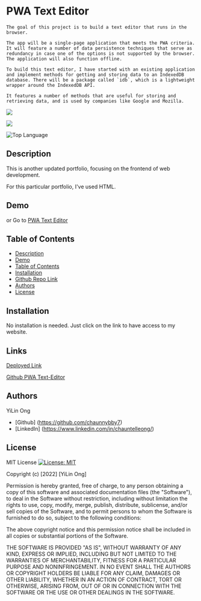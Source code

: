 # PWA Text Editor
```
The goal of this project is to build a text editor that runs in the browser. 

The app will be a single-page application that meets the PWA criteria. It will feature a number of data persistence techniques that serve as redundancy in case one of the options is not supported by the browser. The application will also function offline.

To build this text editor, I have started with an existing application and implement methods for getting and storing data to an IndexedDB database. There will be a package called `idb`, which is a lightweight wrapper around the IndexedDB API. 

It features a number of methods that are useful for storing and retrieving data, and is used by companies like Google and Mozilla.
```
  
<p>
    <img src="https://img.shields.io/github/repo-size/chaunnybby7/portfoliotwopointo" />
  
<p>
    <img src="https://img.shields.io/badge/express-orange" />

</p>


![Top Language](https://img.shields.io/github/languages/top/chaunnybby7/pwa-texteditor)


   
## Description

This is another updated portfolio, focusing on the frontend of web development.

For this particular portfolio, I've used HTML. 
  

## Demo




or Go to <a href="">PWA Text Editor</a>



## Table of Contents
- [Description](#description)
- [Demo](#demo)
- [Table of Contents](#table-of-contents)
- [Installation](#installation)
- [Github Repo Link](#github-repo-link)
- [Authors](#authors)
- [License](#License)

## Installation

No installation is needed. Just click on the link to have access to my website. 



## Links

[Deployed Link](https://dry-bayou-86726.herokuapp.com/)


[Github PWA Text-Editor](https://github.com/chaunnybby7/pwa-texteditor)

## Authors
YiLin Ong
* [Github] (https://github.com/chaunnybby7)
* [LinkedIn] (https://www.linkedin.com/in/chauntelleong/)

## License 

MIT License [![License: MIT](https://img.shields.io/badge/License-MIT-yellow.svg)](https://opensource.org/licenses/MIT)

Copyright (c) [2022] [YiLin Ong]

Permission is hereby granted, free of charge, to any person obtaining a copy
of this software and associated documentation files (the "Software"), to deal
in the Software without restriction, including without limitation the rights
to use, copy, modify, merge, publish, distribute, sublicense, and/or sell
copies of the Software, and to permit persons to whom the Software is
furnished to do so, subject to the following conditions:

The above copyright notice and this permission notice shall be included in all
copies or substantial portions of the Software.

THE SOFTWARE IS PROVIDED "AS IS", WITHOUT WARRANTY OF ANY KIND, EXPRESS OR
IMPLIED, INCLUDING BUT NOT LIMITED TO THE WARRANTIES OF MERCHANTABILITY,
FITNESS FOR A PARTICULAR PURPOSE AND NONINFRINGEMENT. IN NO EVENT SHALL THE
AUTHORS OR COPYRIGHT HOLDERS BE LIABLE FOR ANY CLAIM, DAMAGES OR OTHER
LIABILITY, WHETHER IN AN ACTION OF CONTRACT, TORT OR OTHERWISE, ARISING FROM,
OUT OF OR IN CONNECTION WITH THE SOFTWARE OR THE USE OR OTHER DEALINGS IN THE
SOFTWARE.
